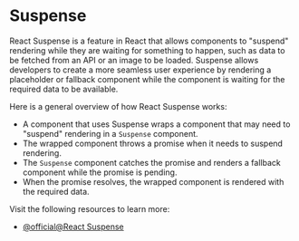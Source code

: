 # Suspense

React Suspense is a feature in React that allows components to "suspend" rendering while they are waiting for something to happen, such as data to be fetched from an API or an image to be loaded. Suspense allows developers to create a more seamless user experience by rendering a placeholder or fallback component while the component is waiting for the required data to be available.

Here is a general overview of how React Suspense works:

- A component that uses Suspense wraps a component that may need to "suspend" rendering in a `Suspense` component.
- The wrapped component throws a promise when it needs to suspend rendering.
- The `Suspense` component catches the promise and renders a fallback component while the promise is pending.
- When the promise resolves, the wrapped component is rendered with the required data.

Visit the following resources to learn more:

- [@official@React Suspense](https://react.dev/reference/react/Suspense)
